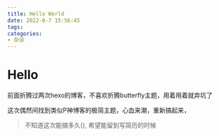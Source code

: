 ```yaml
---
title: Hello World
date: 2022-8-7 15:56:45
tags:
categories:
- 杂谈
---
```

# Hello

前面折腾过两次hexo的博客，不喜欢折腾butterfly主题，用着用着就弃坑了

这次偶然间找到类似P神博客的极简主题，心血来潮，重新搞起来，

>  不知道这次能搞多久(), 希望能留到写简历的时候
